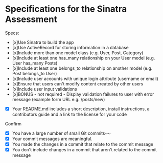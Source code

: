 # Specifications for the Sinatra Assessment

Specs:
- [x]Use Sinatra to build the app
- [x]Use ActiveRecord for storing information in a database
- [x]Include more than one model class (e.g. User, Post, Category)
- [x]Include at least one has_many relationship on your User model (e.g. User has_many Posts)
- [x]Include at least one belongs_to relationship on another model (e.g. Post belongs_to User)
- [x]Include user accounts with unique login attribute (username or email)
- [x]Ensure that users can't modify content created by other users
- [x]Include user input validations
- [x]BONUS - not required - Display validation failures to user with error message (example form URL e.g. /posts/new)      
- [x] Your README.md includes a short description, install instructions, a contributors guide and a link to the license for your code


Confirm
- [x] You have a large number of small Git commits~~ 
- [x] Your commit messages are meaningful.
- [x] You made the changes in a commit that relate to the commit message
- [x] You don't include changes in a commit that aren't related to the commit message
